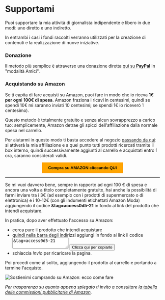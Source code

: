 # Supportami

Puoi supportare la mia attività di giornalista indipendente e libero in due modi: uno diretto e uno indiretto.

In entrambi i casi i fondi raccolti verranno utilizzati per la creazione di contenuti e la realizzazione di nuove iniziative.

### Donazione

Il metodo più semplice è attraverso una donazione diretta [qui su **PayPal**](http://paypal.me/yuridiprodo) in "modalità Amici".

### Acquistando su Amazon

Se ti capita di fare acquisti su Amazon, puoi fare in modo che io riceva **1€ per ogni 100€ di spesa**. Amazon fraziona i ricavi in centesimi, quindi se spendi 10€ mi saranno inviati 10 centesimi; se spendi 1€ io riceverò 1 centesimo).

Questo metodo è totalmente gratuito e senza alcun sovrapprezzo a carico tuo: semplicemente, Amazon detrae gli spicci dell'affiliazione dalla normale spesa nel carrello.

Per aiutarmi in questo modo ti basta accedere al negozio [passando da qui](https://amzn.to/4h31dBJ): si attiverà la mia affiliazione e a quel punto tutti prodotti ricercati tramite il box interno, quindi successivamente aggiunti al carrello e acquistati entro 1 ora, saranno considerati validi.

<form action="https://amzn.to/4h31dBJ" target="_blank" style="text-align: center;">
  <button style="background-color: orange; color: black; border: none; padding: 10px 20px; cursor: pointer;">
    <strong>Compra su AMAZON cliccando QUI</strong>
  </button>
</form>

---

Se mi vuoi davvero bene, sempre in rapporto ad ogni 100 € di spesa e ancora una volta a titolo completamente gratuito, hai anche la possibilità di farmi inviare tra i 3€ (ad esempio con i prodotti di supermercato o di elettronica) e i 10-12€ (con gli indumenti etichettati Amazon Moda) aggiungendo il codice **&tag=access0d5-21** in fondo al link del prodotto che intendi acquistare.

In pratica, dopo aver effettuato l'accesso su Amazon:

- cerca pure il prodotto che intendi acquistare
- quindi nella barra degli indirizzi aggiungi in fondo al link il codice <textarea id="area" readonly>&tag=access0d5-21</textarea> <button onclick="copia('area')">Clicca qui per copiarlo</button>
- schiaccia *Invio* per ricaricare la pagina.

Poi procedi come al solito, aggiungendo il prodotto al carrello e portando a termine l'acquisto.

<script>
   function copia(id) {
      // Ottieni l'elemento textarea
      var textarea = document.getElementById(id);
      
      // Usare l'API Clipboard per copiare il testo
      navigator.clipboard.writeText(textarea.value)
         .then(function() {
            // Notifica all'utente che il testo è stato copiato
            alert('Codice copiato!');
         })
         .catch(function(error) {
            // Se qualcosa va storto, mostra un errore
            alert('Errore durante la copia: ' + error);
         });
   }
</script>

![Sostienimi comprando su Amazon: ecco come fare](/img/sostienimi.gif)

*Per trasparenza su quanto appena spiegato ti invito a consultare [la tabella delle commissioni pubblicitarie di Amazon](https://programma-affiliazione.amazon.it/help/node/topic/GRXPHT8U84RAYDXZ).*
